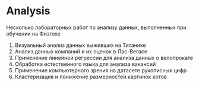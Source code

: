 # Analysis
Несколько лабораторных работ по анализу данных, выполненных при обучении на Физтехе

1) Визуальный анализ данных выживших на Титанике
2) Анализ данных компаний и их оценок в Лас-Вегасе
3) Применение линейной регрессии для анализа данных о велопрокате
4) Обработка естественного языка для анализа вакансий
5) Применение компьютерного зрения на датасете рукописных цифр
6) Кластеризация и понижение размерностей картинок котов
